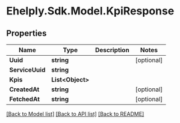 # Ehelply.Sdk.Model.KpiResponse

## Properties

Name | Type | Description | Notes
------------ | ------------- | ------------- | -------------
**Uuid** | **string** |  | [optional] 
**ServiceUuid** | **string** |  | 
**Kpis** | **List&lt;Object&gt;** |  | 
**CreatedAt** | **string** |  | [optional] 
**FetchedAt** | **string** |  | [optional] 

[[Back to Model list]](../README.md#documentation-for-models) [[Back to API list]](../README.md#documentation-for-api-endpoints) [[Back to README]](../README.md)

